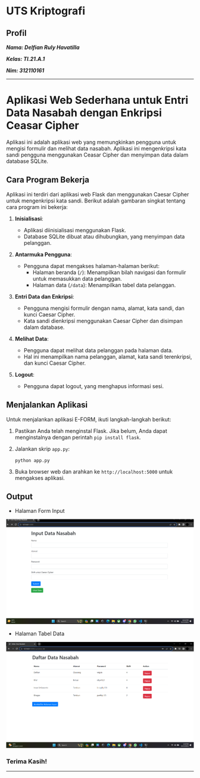 # UTS Kriptografi
## Profil
**_<p>Nama: Delfian Ruly Havatilla</p>_**
**_<p>Kelas: TI.21.A.1</p>_**
**_<p>Nim: 312110161</p>_**

---

# Aplikasi Web Sederhana untuk Entri Data Nasabah dengan Enkripsi Ceasar Cipher

Aplikasi ini adalah aplikasi web yang memungkinkan pengguna untuk mengisi formulir dan melihat data nasabah. Aplikasi ini mengenkripsi kata sandi pengguna menggunakan Ceasar Cipher dan menyimpan data dalam database SQLite.

## Cara Program Bekerja

Aplikasi ini terdiri dari aplikasi web Flask dan menggunakan Caesar Cipher untuk mengenkripsi kata sandi. Berikut adalah gambaran singkat tentang cara program ini bekerja:

1. **Inisialisasi**:
   - Aplikasi diinisialisasi menggunakan Flask.
   - Database SQLite dibuat atau dihubungkan, yang menyimpan data pelanggan.

2. **Antarmuka Pengguna**:
   - Pengguna dapat mengakses halaman-halaman berikut:
     - Halaman beranda (`/`): Menampilkan bilah navigasi dan formulir untuk memasukkan data pelanggan.
     - Halaman data (`/data`): Menampilkan tabel data pelanggan.

3. **Entri Data dan Enkripsi**:
   - Pengguna mengisi formulir dengan nama, alamat, kata sandi, dan kunci Caesar Cipher.
   - Kata sandi dienkripsi menggunakan Caesar Cipher dan disimpan dalam database.

4. **Melihat Data**:
   - Pengguna dapat melihat data pelanggan pada halaman data.
   - Hal ini menampilkan nama pelanggan, alamat, kata sandi terenkripsi, dan kunci Caesar Cipher.

5. **Logout**:
   - Pengguna dapat logout, yang menghapus informasi sesi.

## Menjalankan Aplikasi

Untuk menjalankan aplikasi E-FORM, ikuti langkah-langkah berikut:

1. Pastikan Anda telah menginstal Flask. Jika belum, Anda dapat menginstalnya dengan perintah `pip install flask`.

2. Jalankan skrip `app.py`:
   ```
   python app.py
   ```

3. Buka browser web dan arahkan ke `http://localhost:5000` untuk mengakses aplikasi.

## Output

  - Halaman Form Input
  
  ![Form-Input](ss/1.png)
  - Halaman Tabel Data
  
  ![Data](ss/2.png)
### Terima Kasih!

---